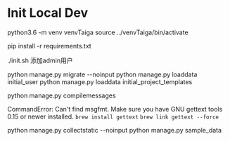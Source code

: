 # Init Local Dev
python3.6 -m venv venvTaiga
source ../venvTaiga/bin/activate

pip install -r requirements.txt

./init.sh
添加admin用户

python manage.py migrate --noinput
python manage.py loaddata initial_user
python manage.py loaddata initial_project_templates

python manage.py compilemessages

CommandError: Can't find msgfmt. Make sure you have GNU gettext tools 0.15 or newer installed.
```brew install gettext```
```brew link gettext --force```

python manage.py collectstatic --noinput
python manage.py sample_data


